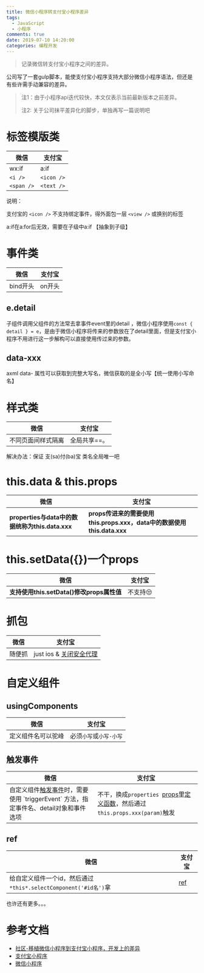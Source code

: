 ```yaml
---
title: 微信小程序转支付宝小程序差异
tags:
  - JavaScript
  - 小程序
comments: true
date: 2019-07-10 14:20:00
categories: 编程开发
---
```


> 记录微信转支付宝小程序之间的差异。

公司写了一套gulp脚本，能使支付宝小程序支持大部分微信小程序语法，但还是有些许需手动兼容的差异。

> 注1：由于小程序api迭代较快，本文仅表示当前最新版本之前差异。
>
> 注2: 关于公司抹平差异化的脚步，单独再写一篇说明吧

<!--more-->



# 标签模版类

| 微信       | 支付宝     |
| ---------- | ---------- |
| wx:if      | a:if       |
| `<i />`    | `<icon />` |
| `<span />` | `<text />` |

说明：

 支付宝的 `<icon />` 不支持绑定事件，得外面包一层 `<view />` 或换别的标签

 a:if在a:for后无效，需要在子级中a:if 【抽象到子级】

# 事件类

| 微信     | 支付宝 |
| -------- | ------ |
| bind开头 | on开头 |

## e.detail

子组件调用父组件的方法常去拿事件event里的detail ，微信小程序使用`const { detail } = e`，是由于微信小程序将传来的参数放在了detail里面，但是支付宝小程序不用进行这一步解构可以直接使用传过来的参数。

## data-xxx

 axml data- 属性可以获取到完整大写名，微信获取的是全小写【统一使用小写命名】



# 样式类

| 微信               | 支付宝       |
| ------------------ | ------------ |
| 不同页面间样式隔离 | 全局共享==。 |

解决办法：保证 支(sa)付(ba)宝 类名全局唯一吧



# this.data & this.props

| 微信                                            | 支付宝                                                       |
| ----------------------------------------------- | ------------------------------------------------------------ |
| **properties与data中的数据统称为this.data.xxx** | **props传进来的需要使用this.props.xxx，data中的数据使用this.data.xxx** |



# this.setData({})一个props

| 微信                                      | 支付宝  |
| ----------------------------------------- | ------- |
| **支持使用this.setData()修改props属性值** | 不支持😒 |



# 抓包

| 微信   | 支付宝                                                       |
| ------ | ------------------------------------------------------------ |
| 随便抓 | just ios & [关闭安全代理](https://ds.alipay.com/fd-ipddfamm/index.html) |



# 自定义组件

## usingComponents

| 微信               | 支付宝                  |
| ------------------ | ----------------------- |
| 定义组件名可以驼峰 | 必须`小写`或`小写-小写` |



## 触发事件

| 微信                                                         | 支付宝                                                       |
| ------------------------------------------------------------ | ------------------------------------------------------------ |
| 自定义组件[触发事件]([https://developers.weixin.qq.com/miniprogram/dev/framework/custom-component/events.html#%E8%A7%A6%E5%8F%91%E4%BA%8B%E4%BB%B6](https://developers.weixin.qq.com/miniprogram/dev/framework/custom-component/events.html#触发事件))时，需要使用 `triggerEvent` 方法，指定事件名、detail对象和事件选项 | 不干，换成`properties `[props](https://docs.alipay.com/mini/framework/component_object)里[定义函数](https://docs.alipay.com/mini/framework/use-custom-component)，然后通过`this.props.xxx(param)`触发 |

## ref

| 微信                                                         | 支付宝                                                      |
| ------------------------------------------------------------ | ----------------------------------------------------------- |
| 给自定义组件一个id，然后通过`*this*.selectComponent('#id名')`拿 | [ref](https://docs.alipay.com/mini/framework/component-ref) |



也许还有更多。。。



# 参考文档

- [社区-移植微信小程序到支付宝小程序，开发上的差异](https://openclub.alipay.com/club/history/read/9209)
- [支付宝小程序](https://mini.open.alipay.com)
- [微信小程序](https://developers.weixin.qq.com/miniprogram/dev/framework/)